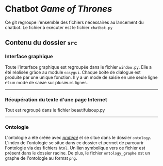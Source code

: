 # Chatbot *Game of Thrones*
Ce git regroupe l'ensemble des fichiers nécessaires au lancement du chatbot.
Le fichier à exécuter est le fichier ``chatbot.py``

## Contenu du dossier ``src``

### Interface graphique
Toute l'interface graphique est regroupée dans le fichier ``window.py``. Elle a
été réalisée grâce au module ``easygui``. Chaque boite de dialogue est produite
par une unique fonction. Il y a un mode de saisie en une seule ligne et un mode
de saisie sur plusieurs lignes.
___
### Récupération du texte d'une page Internet
Tout est regroupé dans le fichier beautifulsoup.py
___
### Ontologie
L'ontologie a été créée avec [*protégé*](https://protege.stanford.edu/) et se
situe dans le dossier ``ontology``.
L'index de l'ontologie se situe dans ce dossier et permet de parcourir
l'ontologie via des fichiers ``html``. Un lien symbolique vers ce fichier est
présent dans le dossier racine. De plus, le fichier ``ontology_graphe``
est
un graphe de l'ontologie au format ``png``.
